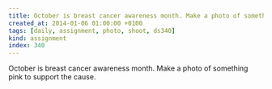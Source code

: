 ```yaml
---
title: October is breast cancer awareness month. Make a photo of something pink to support the cause.
created_at: 2014-01-06 01:00:00 +0100
tags: [daily, assignment, photo, shoot, ds340]
kind: assignment
index: 340
---
```


October is breast cancer awareness month. Make a photo of something pink to support the cause.
